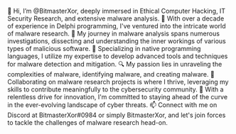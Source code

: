 👋 Hi, I’m @BitmasterXor, deeply immersed in Ethical Computer Hacking, IT Security Research, and extensive malware analysis.
👀 With over a decade of experience in Delphi programming, I've ventured into the intricate world of malware research.
🌱 My journey in malware analysis spans numerous investigations, dissecting and understanding the inner workings of various types of malicious software.
💼 Specializing in native programming languages, I utilize my expertise to develop advanced tools and techniques for malware detection and mitigation.
🔍 My passion lies in unraveling the complexities of malware, identifying malware, and creating malware.
💞 Collaborating on malware research projects is where I thrive, leveraging my skills to contribute meaningfully to the cybersecurity community.
🚀 With a relentless drive for innovation, I'm committed to staying ahead of the curve in the ever-evolving landscape of cyber threats.
📫 Connect with me on Discord at BitmasterXor#0984 or simply BitmasterXor, and let's join forces to tackle the challenges of malware research head-on.



<!---
BitmasterXor/BitmasterXor is a ✨ special ✨ repository because its `README.md` (this file) appears on your GitHub profile.
You can click the Preview link to take a look at your changes.
--->
